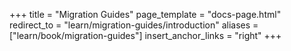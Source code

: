 +++
title = "Migration Guides"
page_template = "docs-page.html"
redirect_to = "learn/migration-guides/introduction"
aliases = ["learn/book/migration-guides"]
insert_anchor_links = "right"
+++

